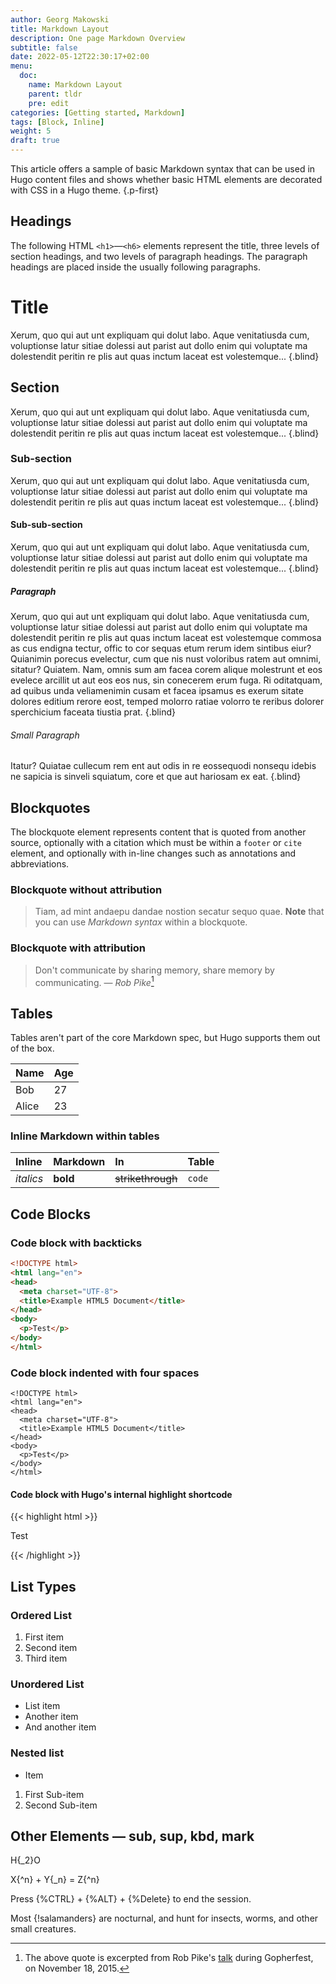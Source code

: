```yaml
---
author: Georg Makowski
title: Markdown Layout
description: One page Markdown Overview
subtitle: false
date: 2022-05-12T22:30:17+02:00 
menu:
  doc:
    name: Markdown Layout
    parent: tldr
    pre: edit
categories: [Getting started, Markdown]
tags: [Block, Inline]
weight: 5
draft: true
---
```


This article offers a sample of basic Markdown syntax that can be used in Hugo content files and shows whether basic HTML elements are decorated with CSS in a Hugo theme.
{.p-first}
<!--more-->

## Headings

The following HTML `<h1>`—`<h6>` elements represent the title, three levels of section headings, and two levels of paragraph headings. The paragraph headings are placed inside the usually following paragraphs.

# Title

Xerum, quo qui aut unt expliquam qui dolut labo. Aque venitatiusda cum, voluptionse latur sitiae dolessi aut parist aut dollo enim qui voluptate ma dolestendit peritin re plis aut quas inctum laceat est volestemque...
{.blind}
## Section

Xerum, quo qui aut unt expliquam qui dolut labo. Aque venitatiusda cum, voluptionse latur sitiae dolessi aut parist aut dollo enim qui voluptate ma dolestendit peritin re plis aut quas inctum laceat est volestemque...
{.blind}
### Sub-section

Xerum, quo qui aut unt expliquam qui dolut labo. Aque venitatiusda cum, voluptionse latur sitiae dolessi aut parist aut dollo enim qui voluptate ma dolestendit peritin re plis aut quas inctum laceat est volestemque...
{.blind}
#### Sub-sub-section

Xerum, quo qui aut unt expliquam qui dolut labo. Aque venitatiusda cum, voluptionse latur sitiae dolessi aut parist aut dollo enim qui voluptate ma dolestendit peritin re plis aut quas inctum laceat est volestemque...
{.blind}
##### Paragraph
Xerum, quo qui aut unt expliquam qui dolut labo. Aque venitatiusda cum, voluptionse latur sitiae dolessi aut parist aut dollo enim qui voluptate ma dolestendit peritin re plis aut quas inctum laceat est volestemque commosa as cus endigna tectur, offic to cor sequas etum rerum idem sintibus eiur? Quianimin porecus evelectur, cum que nis nust voloribus ratem aut omnimi, sitatur? Quiatem. Nam, omnis sum am facea corem alique molestrunt et eos evelece arcillit ut aut eos eos nus, sin conecerem erum fuga. Ri oditatquam, ad quibus unda veliamenimin cusam et facea ipsamus es exerum sitate dolores editium rerore eost, temped molorro ratiae volorro te reribus dolorer sperchicium faceata tiustia prat.
{.blind}

###### Small Paragraph
Itatur? Quiatae cullecum rem ent aut odis in re eossequodi nonsequ idebis ne sapicia is sinveli squiatum, core et que aut hariosam ex eat.
{.blind}
## Blockquotes

The blockquote element represents content that is quoted from another source, optionally with a citation which must be within a `footer` or `cite` element, and optionally with in-line changes such as annotations and abbreviations.

### Blockquote without attribution

> Tiam, ad mint andaepu dandae nostion secatur sequo quae.
> **Note** that you can use _Markdown syntax_ within a blockquote.

### Blockquote with attribution

> Don't communicate by sharing memory, share memory by communicating.
> — _Rob Pike_[^1]

[^1]: The above quote is excerpted from Rob Pike's [talk](https://www.youtube.com/watch?v=PAAkCSZUG1c) during Gopherfest, on November 18, 2015.

## Tables

Tables aren't part of the core Markdown spec, but Hugo supports them out of the box.

   Name | Age
:--------|:------
    Bob | 27
  Alice | 23

### Inline Markdown within tables

| Inline     | Markdown  | In                | Table      |
|:---------- |:--------- |:----------------- |:---------- |
| _italics_  | **bold**  | ~~strikethrough~~ | `code`     |

## Code Blocks

### Code block with backticks

```html
<!DOCTYPE html>
<html lang="en">
<head>
  <meta charset="UTF-8">
  <title>Example HTML5 Document</title>
</head>
<body>
  <p>Test</p>
</body>
</html>
```

### Code block indented with four spaces

    <!DOCTYPE html>
    <html lang="en">
    <head>
      <meta charset="UTF-8">
      <title>Example HTML5 Document</title>
    </head>
    <body>
      <p>Test</p>
    </body>
    </html>

#### Code block with Hugo's internal highlight shortcode
{{< highlight html >}}
<!DOCTYPE html>
<html lang="en">
<head>
  <meta charset="UTF-8">
  <title>Example HTML5 Document</title>
</head>
<body>
  <p>Test</p>
</body>
</html>
{{< /highlight >}}

## List Types

### Ordered List

1. First item
2. Second item
3. Third item

### Unordered List

* List item
* Another item
* And another item

### Nested list

* Item

1. First Sub-item
2. Second Sub-item

## Other Elements — sub, sup, kbd, mark

H{_2}O

X{^n} + Y{_n} = Z{^n}

Press {%CTRL} + {%ALT} + {%Delete} to end the session.

Most {!salamanders} are nocturnal, and hunt for insects, worms, and other small creatures.
